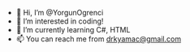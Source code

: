 - 👋 Hi, I’m @YorgunOgrenci
- 👀 I’m interested in coding!
- 🌱 I’m currently learning C#, HTML
- 📫 You can reach me from drkyamac@gmail.com

<!---
YorgunOgrenci/YorgunOgrenci is a ✨ special ✨ repository because its `README.md` (this file) appears on your GitHub profile.
You can click the Preview link to take a look at your changes.
--->
